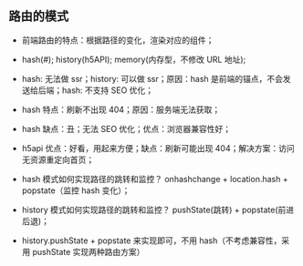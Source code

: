 ## 路由的模式

- 前端路由的特点：根据路径的变化，渲染对应的组件；

- hash(#); history(h5API); memory(内存型，不修改 URL 地址);
- hash: 无法做 ssr；history: 可以做 ssr；原因：hash 是前端的锚点，不会发送给后端；hash: 不支持 SEO 优化；
- hash 特点：刷新不出现 404；原因：服务端无法获取；
- hash 缺点：丑；无法 SEO 优化；优点：浏览器兼容性好；

- h5api 优点：好看，用起来方便；缺点：刷新可能出现 404；解决方案：访问无资源重定向首页；

- hash 模式如何实现路径的跳转和监控？ onhashchange + location.hash + popstate（监控 hash 变化）；
- history 模式如何实现路径的跳转和监控？ pushState(跳转) + popstate(前进后退)；
- history.pushState + popstate 来实现即可，不用 hash（不考虑兼容性，采用 pushState 实现两种路由方案）
